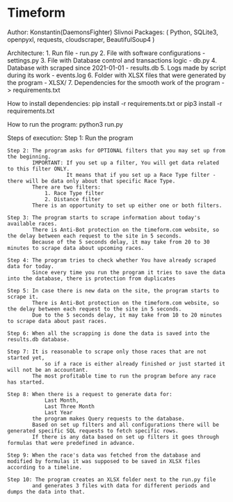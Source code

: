 # Timeform



Author: Konstantin(DaemonsFighter) Slivnoi
Packages: (
                Python, 
                SQLite3, 
                openpyxl, 
                requests, 
                cloudscraper, 
                BeautifulSoup4
            )



Architecture:
    1. Run file - run.py
    2. File with software configurations - settings.py
    3. File with Database control and transactions logic - db.py
    4. Database with scraped since 2021-01-01 - results.db
    5. Logs made by script during its work - events.log
    6. Folder with XLSX files that were generated by the program - XLSX/
    7. Dependencies for the smooth work of the program ->  requirements.txt



How to install dependencies:
    pip install -r requirements.txt
                or
    pip3 install -r requirements.txt



How to run the program:
    python3 run.py



Steps of execution:
    Step 1: Run the program

    Step 2: The program asks for OPTIONAL filters that you may set up from the beginning.
            IMPORTANT: If you set up a filter, You will get data related to this filter ONLY.
                       It means that if you set up a Race Type filter - there will be data only about that specific Race Type.
            There are two filters:
                1. Race Type filter
                2. Distance filter
            There is an opportunity to set up either one or both filters.

    Step 3: The program starts to scrape information about today's available races.
            There is Anti-Bot protection on the timeform.com website, so the delay between each request to the site in 5 seconds.
            Because of the 5 seconds delay, it may take from 20 to 30 minutes to scrape data about upcoming races.

    Step 4: The program tries to check whether You have already scraped data for today.
            Since every time you run the program it tries to save the data into the database, there is protection from duplicates

    Step 5: In case there is new data on the site, the program starts to scrape it.
            There is Anti-Bot protection on the timeform.com website, so the delay between each request to the site in 5 seconds.
            Due to the 5 seconds delay, it may take from 10 to 20 minutes to scrape data about past races.

    Step 6: When all the scrapping is done the data is saved into the results.db database.

    Step 7: It is reasonable to scrape only those races that are not started yet, 
                so if a race is either already finished or just started it will not be an accountant.
            The most profitable time to run the program before any race has started.

    Step 8: When there is a request to generate data for:
                Last Month, 
                Last Three Month
                Last Year 
            the program makes Query requests to the database.
            Based on set up filters and all configurations there will be generated specific SQL requests to fetch specific rows.
            If there is any data based on set up filters it goes through formulas that were predefined in advance.

    Step 9: When the race's data was fetched from the database and modified by formulas it was supposed to be saved in XLSX files according to a timeline.

    Step 10: The program creates an XLSX folder next to the run.py file 
            and generates 3 files with data for different periods and dumps the data into that.
